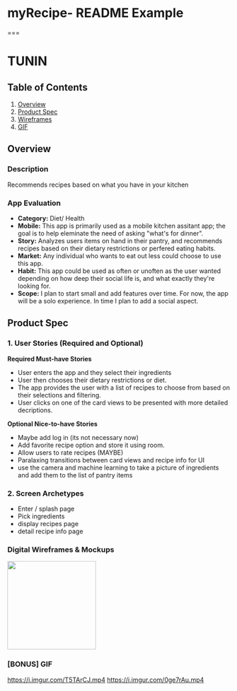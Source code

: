 # myRecipe- README Example
===


# TUNIN

## Table of Contents
1. [Overview](#Overview)
1. [Product Spec](#Product-Spec)
1. [Wireframes](#Wireframes)
1. [GIF](#GIF)

## Overview
### Description
Recommends recipes based on what you have in your kitchen

### App Evaluation
- **Category:** Diet/ Health
- **Mobile:** This app is primarily used as a mobile kitchen assitant app; the goal is to help eleminate the need of asking "what's for dinner".
- **Story:** Analyzes users items on hand in their pantry, and recommends recipes based on their dietary restrictions or perfered eating habits.
- **Market:** Any individual who wants to eat out less could choose to use this app.
- **Habit:** This app could be used as often or unoften as the user wanted depending on how deep their social life is, and what exactly they're looking for.
- **Scope:** I plan to start small and add features over time. For now, the app will be a solo experience. In time I plan to add a social aspect.

## Product Spec
### 1. User Stories (Required and Optional)

**Required Must-have Stories**

* User enters the app and they select their ingredients
* User then chooses their dietary restrictions or diet.
* The app provides the user with a list of recipes to choose from based on their selections and filtering.
* User clicks on one of the card views to be presented with more detailed decriptions.


**Optional Nice-to-have Stories**

* Maybe add log in (its not necessary now)
* Add favorite recipe option and store it using room.
* Allow users to rate recipes (MAYBE)
* Paralaxing transitions between card views and recipe info for UI 
* use the camera and machine learning to take a picture of ingredients and add them to the list of pantry items

### 2. Screen Archetypes

* Enter / splash page 
* Pick ingredients
* display recipes page
* detail recipe info page

### Digital Wireframes & Mockups
<img src="https://i.imgur.com/XLJMkyh.png" height=200>

### [BONUS] GIF
https://i.imgur.com/T5TArCJ.mp4
https://i.imgur.com/0ge7rAu.mp4


